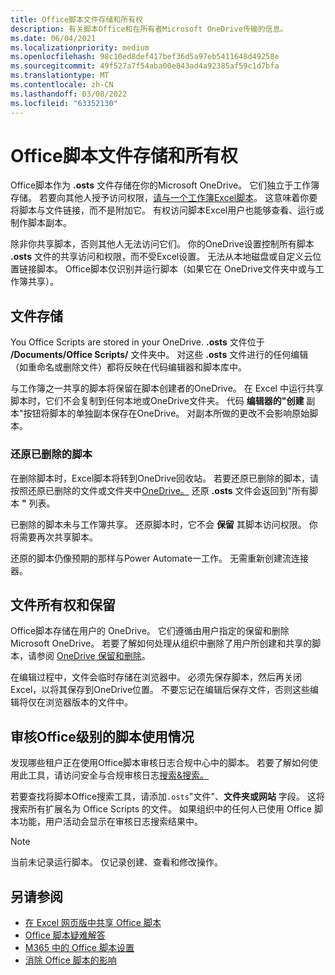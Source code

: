 ```yaml
---
title: Office脚本文件存储和所有权
description: 有关脚本Office和在所有者Microsoft OneDrive传输的信息。
ms.date: 06/04/2021
ms.localizationpriority: medium
ms.openlocfilehash: 98c10ed8def417bef36d5a97eb5411648d49258e
ms.sourcegitcommit: 49f527a7f54aba00e843ad4a92385af59c1d7bfa
ms.translationtype: MT
ms.contentlocale: zh-CN
ms.lasthandoff: 03/08/2022
ms.locfileid: "63352130"
---
```

# <a name="office-scripts-file-storage-and-ownership"></a>Office脚本文件存储和所有权

Office脚本作为 **.osts** 文件存储在你的Microsoft OneDrive。 它们独立于工作簿存储。 若要向其他人授予访问权限，[请与一个工作簿Excel脚本](excel.md#share-office-scripts)。 这意味着你要将脚本与文件链接，而不是附加它。 有权访问脚本Excel用户也能够查看、运行或制作脚本副本。

除非你共享脚本，否则其他人无法访问它们。 你的OneDrive设置控制所有脚本 **.osts** 文件的共享访问和权限，而不受Excel设置。 无法从本地磁盘或自定义云位置链接脚本。 Office脚本仅识别并运行脚本（如果它在 OneDrive文件夹中或与工作簿共享）。

## <a name="file-storage"></a>文件存储

You Office Scripts are stored in your OneDrive. **.osts** 文件位于 **/Documents/Office Scripts/** 文件夹中。 对这些 **.osts** 文件进行的任何编辑（如重命名或删除文件）都将反映在代码编辑器和脚本库中。

与工作簿之一共享的脚本将保留在脚本创建者的OneDrive。 在 Excel 中运行共享脚本时，它们不会复制到任何本地或OneDrive文件夹。 代码 **编辑器的"创建** 副本"按钮将脚本的单独副本保存在OneDrive。 对副本所做的更改不会影响原始脚本。

### <a name="restore-deleted-scripts"></a>还原已删除的脚本

在删除脚本时，Excel脚本将转到OneDrive回收站。 若要还原已删除的脚本，请按照还原已删除的文件或文件夹中[OneDrive。](https://support.microsoft.com/office/949ada80-0026-4db3-a953-c99083e6a84f) 还原 **.osts** 文件会返回到"所有脚本 **"** 列表。

已删除的脚本未与工作簿共享。 还原脚本时，它不会 **保留** 其脚本访问权限。 你将需要再次共享脚本。

还原的脚本仍像预期的那样与Power Automate一工作。 无需重新创建流连接器。

## <a name="file-ownership-and-retention"></a>文件所有权和保留

Office脚本存储在用户的 OneDrive。 它们遵循由用户指定的保留和删除Microsoft OneDrive。 若要了解如何处理从组织中删除了用户所创建和共享的脚本，请参阅 [OneDrive 保留和删除](/onedrive/retention-and-deletion)。

在编辑过程中，文件会临时存储在浏览器中。 必须先保存脚本，然后再关闭Excel，以将其保存到OneDrive位置。 不要忘记在编辑后保存文件，否则这些编辑将仅在浏览器版本的文件中。

## <a name="audit-office-scripts-usage-at-the-admin-level"></a>审核Office级别的脚本使用情况

发现哪些租户正在使用Office脚本审核日志合规中心中的脚本。 若要了解如何使用此工具，请访问安全与合规审核日志[搜索&搜索。](/microsoft-365/compliance/search-the-audit-log-in-security-and-compliance?view=o365-worldwide&preserve-view=true#search-the-audit-log)

若要查找将脚本Office搜索工具，请添加`.osts`"文件"、**文件夹或网站** 字段。 这将搜索所有扩展名为 Office Scripts 的文件。 如果组织中的任何人已使用 Office 脚本功能，用户活动会显示在审核日志搜索结果中。

> [!NOTE]
> 当前未记录运行脚本。 仅记录创建、查看和修改操作。

## <a name="see-also"></a>另请参阅

- [在 Excel 网页版中共享 Office 脚本](https://support.microsoft.com/office/226eddbc-3a44-4540-acfe-fccda3d1122b)
- [Office 脚本疑难解答](../testing/troubleshooting.md)
- [M365 中的 Office 脚本设置](/microsoft-365/admin/manage/manage-office-scripts-settings)
- [消除 Office 脚本的影响](../testing/undo.md)
